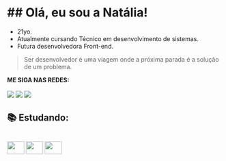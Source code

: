 <h1>## Olá, eu sou a Natália!</h1>
 
  - 21yo. 
  - Atualmente cursando Técnico em desenvolvimento de sistemas.
  - Futura desenvolvedora Front-end.
  > Ser desenvolvedor é uma viagem onde a próxima parada é a solução de um problema.
  
  **ME SIGA NAS REDES:**<br>
  <br>
  <a href="mailto:nataliariane.social@gmail.com" target="_blank"><img src="https://img.shields.io/badge/Gmail-D14836?style=for-the-badge&logo=gmail&logoColor=white"></a>
  <a href="https://www.linkedin.com/in/nat%C3%A1lia-silva-5a0558227/" target="_blank"><img src="https://img.shields.io/badge/LinkedIn-0077B5?style=for-the-badge&logo=linkedin&logoColor=white"></a>
<a href="https://instagram.com/zxntla" target="_blank"><img src="https://img.shields.io/badge/Instagram-E4405F?style=for-the-badge&logo=instagram&logoColor=white"></a>

<h2>📚 Estudando:</h2>
<div style="display: inline_block"><br>
  <img align="center" height="30" width="40" src="https://cdn.jsdelivr.net/gh/devicons/devicon/icons/javascript/javascript-original.svg" />
 <img align="center" height="30" width="40" src="https://cdn.jsdelivr.net/gh/devicons/devicon/icons/html5/html5-original.svg" />
<img align="center" height="30" width="40"  src="https://cdn.jsdelivr.net/gh/devicons/devicon/icons/css3/css3-original.svg" />

